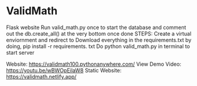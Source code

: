 # ValidMath
Flask website
Run valid_math.py once to start the database and comment out the db.create_all() at the very bottom once done
STEPS:
Create a virtual enviornment and redirect to
Download everything in the requirements.txt by doing, pip install -r requirements. txt
Do python valid_math.py in terminal to start server

Website: https://validmath100.pythonanywhere.com/
View Demo Video: https://youtu.be/wBWOpEilaW8
Static Website: https://validmath.netlify.app/

